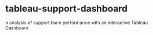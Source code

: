 # tableau-support-dashboard
n analysis of support team performance with an interactive Tableau Dashboard
